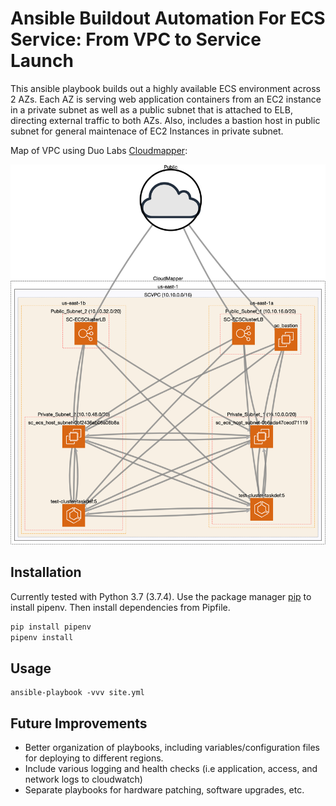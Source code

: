 # Ansible Buildout Automation For ECS Service: From VPC to Service Launch


This ansible playbook builds out a highly available ECS environment across 2 AZs. Each AZ is serving web application containers from an EC2 instance in a private subnet as well as a public subnet that is attached to ELB, directing external traffic to both AZs.  Also, includes a bastion host in public subnet for general maintenace of EC2 Instances in private subnet. 


Map of VPC using Duo Labs [Cloudmapper](https://github.com/duo-labs/cloudmapper):

![SC_CloudMap](cloudmapper.png)


## Installation

Currently tested with Python 3.7 (3.7.4). Use the package manager [pip](https://pip.pypa.io/en/stable/) to install pipenv. Then install dependencies from Pipfile.

```bash
pip install pipenv
pipenv install 
```

## Usage

```
ansible-playbook -vvv site.yml
```

## Future Improvements
* Better organization of playbooks, including variables/configuration files for deploying to different regions.
* Include various logging and health checks (i.e application, access, and network logs to cloudwatch)
* Separate playbooks for hardware patching, software upgrades, etc.




